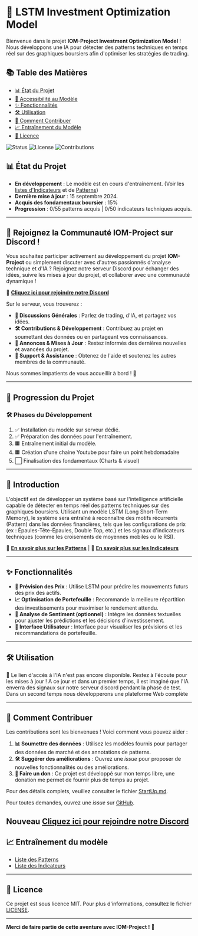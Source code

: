 # 🚀 LSTM Investment Optimization Model

Bienvenue dans le projet **IOM-Project Investment Optimization Model** ! Nous développons une IA pour détecter des patterns techniques en temps réel sur des graphiques boursiers afin d'optimiser les stratégies de trading.

## 📚 Table des Matières

- [📊 État du Projet](#état-du-projet)
- [🔑 Accessibilité au Modèle](StartUp.md)
- [✨ Fonctionnalités](#fonctionnalités)
- [🛠️ Utilisation](#utilisation)
- [🤝 Comment Contribuer](#comment-contribuer)
- [📈 Entraînement du Modèle](#entraînement-du-modèle)
- [📜 Licence](#licence)

![Status](https://img.shields.io/badge/status-active-brightgreen)
![License](https://img.shields.io/badge/license-MIT-blue)
![Contributions](https://img.shields.io/badge/contributions-welcome-orange)

## 📊 État du Projet
- **En développement** : Le modèle est en cours d'entraînement. (Voir les [listes d'Indicateurs](indicateurs.md) et de [Patterns](patterns.md))
- **Dernière mise à jour** : 15 septembre 2024.
- **Acquis des fondamentaux boursier** :  15%
- **Progression** : 0/55 patterns acquis | 0/50 indicateurs techniques acquis.

---

## 🚀 Rejoignez la Communauté IOM-Project sur Discord !

Vous souhaitez participer activement au développement du projet **IOM-Project** ou simplement discuter avec d'autres passionnés d'analyse technique et d'IA ? Rejoignez notre serveur Discord pour échanger des idées, suivre les mises à jour du projet, et collaborer avec une communauté dynamique !

🔗 **[Cliquez ici pour rejoindre notre Discord](https://discord.gg/rZwzuUgkPV)**

Sur le serveur, vous trouverez :
- **💬 Discussions Générales** : Parlez de trading, d'IA, et partagez vos idées.
- **🛠️ Contributions & Développement** : Contribuez au projet en soumettant des données ou en partageant vos connaissances.
- **📢 Annonces & Mises à Jour** : Restez informés des dernières nouvelles et avancées du projet.
- **🤝 Support & Assistance** : Obtenez de l'aide et soutenez les autres membres de la communauté.

Nous sommes impatients de vous accueillir à bord ! 🚀

---

## 🚧 Progression du Projet

### 🛠️ Phases du Développement
1. ✅ Installation du modèle sur serveur dédié.
2. ✅ Préparation des données pour l'entraînement.
3. 🟧 Entraînement initial du modèle.
4. 🟧 Création d'une chaine Youtube pour faire un point hebdomadaire
5. ⬜ Finalisation des fondamentaux (Charts & visuel)

---

## 🌟 Introduction

L'objectif est de développer un système basé sur l'intelligence artificielle capable de détecter en temps réel des patterns techniques sur des graphiques boursiers. Utilisant un modèle LSTM (Long Short-Term Memory), le système sera entraîné à reconnaître des motifs récurrents (Pattern) dans les données financières, tels que les configurations de prix (ex : Épaules-Tête-Épaules, Double Top, etc.) et les signaux d'indicateurs techniques (comme les croisements de moyennes mobiles ou le RSI).

🔗 **[En savoir plus sur les Patterns](patterns.md)** | 🔗 **[En savoir plus sur les Indicateurs](indicateurs.md)**

---

## ✨ Fonctionnalités

- **🔮 Prévision des Prix** : Utilise LSTM pour prédire les mouvements futurs des prix des actifs.
- **📈 Optimisation de Portefeuille** : Recommande la meilleure répartition des investissements pour maximiser le rendement attendu.
- **📝 Analyse de Sentiment (optionnel)** : Intègre les données textuelles pour ajuster les prédictions et les décisions d'investissement.
- **👥 Interface Utilisateur** : Interface pour visualiser les prévisions et les recommandations de portefeuille.

---

## 🛠️ Utilisation

🚫 Le lien d'accès à l'IA n'est pas encore disponible. Restez à l'écoute pour les mises à jour !
A ce jour et dans un premier temps, il est imaginé que l'IA enverra des signaux sur notre serveur discord pendant la phase de test. 
Dans un second temps nous développerons une plateforme Web complète

---

## 🤝 Comment Contribuer

Les contributions sont les bienvenues ! Voici comment vous pouvez aider :
1. **📊 Soumettre des données** : Utilisez les modèles fournis pour partager des données de marché et des annotations de patterns. 
2. **🛠️ Suggérer des améliorations** : Ouvrez une *issue* pour proposer de nouvelles fonctionnalités ou des améliorations.
3. **💸 Faire un don** : Ce projet est développé sur mon temps libre, une donation me permet de fournir plus de temps au projet.

Pour des détails complets, veuillez consulter le fichier [StartUp.md](StartUp.md).

Pour toutes demandes, ouvrez une *issue* sur [GitHub](https://github.com/XtoonsDev/IOM-Project/issues/new).

**Nouveau [Cliquez ici pour rejoindre notre Discord](https://discord.gg/rZwzuUgkPV)**
---

## 📈 Entraînement du modèle

- [Liste des Patterns](patterns.md)
- [Liste des Indicateurs](indicateurs.md)

---

## 📜 Licence

Ce projet est sous licence MIT. Pour plus d'informations, consultez le fichier [LICENSE](LICENSE).

---

**Merci de faire partie de cette aventure avec IOM-Project !** 🚀
